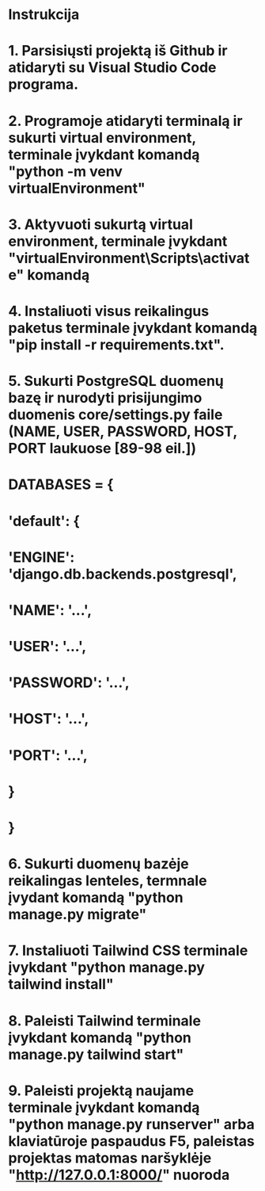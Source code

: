 # Instrukcija

# 1. Parsisiųsti projektą iš Github ir atidaryti su Visual Studio Code programa.
# 2. Programoje atidaryti terminalą ir sukurti virtual environment, terminale įvykdant komandą "python -m venv virtualEnvironment"
# 3. Aktyvuoti sukurtą virtual environment, terminale įvykdant "virtualEnvironment\Scripts\activate" komandą
# 4. Instaliuoti visus reikalingus paketus terminale įvykdant komandą "pip install -r requirements.txt".
# 5. Sukurti PostgreSQL duomenų bazę ir nurodyti prisijungimo duomenis core/settings.py faile (NAME, USER, PASSWORD, HOST, PORT laukuose [89-98 eil.])
#                        DATABASES = {
#                            'default': {
#                                'ENGINE': 'django.db.backends.postgresql',
#                                'NAME': '...',
#                                'USER': '...',
#                                'PASSWORD': '...',
#                                'HOST': '...',
#                                'PORT': '...',
#                            }
#                        }
# 6. Sukurti duomenų bazėje reikalingas lenteles, termnale įvydant komandą "python manage.py migrate"
# 7. Instaliuoti Tailwind CSS terminale įvykdant "python manage.py tailwind install"
# 8. Paleisti Tailwind terminale įvykdant komandą "python manage.py tailwind start"
# 9. Paleisti projektą naujame terminale įvykdant komandą "python manage.py runserver" arba klaviatūroje paspaudus F5, paleistas projektas matomas naršyklėje "http://127.0.0.1:8000/" nuoroda